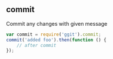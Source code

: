 ## commit

Commit any changes with given message

```javascript
var commit = require('ggit').commit;
commit('added foo').then(function () {
    // after commit
});
```
